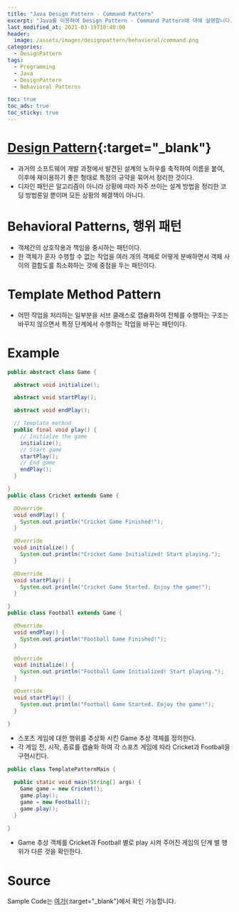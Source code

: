 ```yaml
---
title: "Java Design Pattern - Command Pattern"
excerpt: "Java를 이용하여 Design Pattern - Command Pattern에 대해 설명합니다."
last_modified_at: 2021-03-19T18:40:00
header:
  image: /assets/images/designpattern/behavioral/command.png
categories:
  - DesignPattern
tags:
  - Programming
  - Java
  - DesignPattern
  - Behavioral Patterns

toc: true
toc_ads: true
toc_sticky: true
---
```

# [Design Pattern](../designpattern){:target="_blank"}
- 과거의 소프트웨어 개발 과정에서 발견된 설계의 노하우를 축적하여 이름을 붙여, 이후에 재이용하기 좋은 형태로 특정의 규약을 묶어서 정리한 것이다.
- 디자인 패턴은 알고리즘이 아니라 상황에 따라 자주 쓰이는 설계 방법을 정리한 코딩 방법론일 뿐이며 모든 상황의 해결책이 아니다.

# Behavioral Patterns, 행위 패턴
- 객체간의 상호작용과 책임을 중시하는 패턴이다.
- 한 객체가 혼자 수행할 수 없는 작업을 여러 개의 객체로 어떻게 분배하면서 객체 사이의 결합도를 최소화하는 것에 중점을 두는 패턴이다.

# Template Method Pattern
- 어떤 작업을 처리하는 일부분을 서브 클래스로 캡슐화하여 전체를 수행하는 구조는 바꾸지 않으면서 특정 단계에서 수행하는 작업을 바꾸는 패턴이다.

# Example
```java
public abstract class Game {

  abstract void initialize();

  abstract void startPlay();

  abstract void endPlay();

  // Template method
  public final void play() {
    // Initialze the game
    initialize();
    // Start game
    startPlay();
    // End game
    endPlay();
  }

}
public class Cricket extends Game {

  @Override
  void endPlay() {
    System.out.println("Cricket Game Finished!");
  }

  @Override
  void initialize() {
    System.out.println("Cricket Game Initialized! Start playing.");
  }

  @Override
  void startPlay() {
    System.out.println("Cricket Game Started. Enjoy the game!");
  }

}
public class Football extends Game {

  @Override
  void endPlay() {
    System.out.println("Football Game Finished!");
  }

  @Override
  void initialize() {
    System.out.println("Football Game Initialized! Start playing.");
  }

  @Override
  void startPlay() {
    System.out.println("Football Game Started. Enjoy the game!");
  }

}
```

- 스포츠 게임에 대한 행위를 추상화 시킨 Game 추상 객체를 정의한다.
- 각 게임 전, 시작, 종료를 캡슐화 하여 각 스포츠 게임에 따라 Cricket과 Football을 구현시킨다.

```java
public class TemplatePatternMain {

  public static void main(String[] args) {
    Game game = new Cricket();
    game.play();
    game = new Football();
    game.play();
  }

}
```

- Game 추상 객체를 Cricket과 Football 별로 play 시켜 주어진 게임의 단계 별 행위가 다른 것을 확인한다.

# Source
Sample Code는 [여기](https://github.com/GracefulSoul/designpattern/tree/master/src/main/java/gracefulsoul/behavioral/template){:target="_blank"}에서 확인 가능합니다.